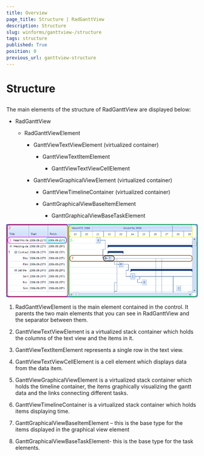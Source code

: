 ```yaml
---
title: Overview
page_title: Structure | RadGanttView
description: Structure
slug: winforms/ganttview-/structure
tags: structure
published: True
position: 0
previous_url: ganttview-structure
---
```


# Structure
 

## 

The main elements of the structure of RadGanttView are displayed below:
        

* RadGanttView
            

	* RadGanttViewElement
                

		* GanttViewTextViewElement (virtualized container)
                    

			* GanttViewTextItemElement
                        

				* GanttViewTextViewCellElement
                            

		* GanttViewGraphicalViewElement (virtualized container)
                    

			* GanttViewTimelineContainer (virtualized container)
                        

			* GanttGraphicalViewBaseItemElement
                        

				* GanttGraphicalViewBaseTaskElement
                            
![ganttview-structure 001](images/ganttview-structure001.png)

1. RadGanttViewElement is the main element contained in the control. It parents the two main elements that you can see in RadGanttView and the separator between them.
            

1. GanttViewTextViewElement is a virtualized stack container which holds the columns of the text view and the items in it.
            

1. GanttViewTextItemElement represents a single row in the text view.
            

1. GanttViewTextViewCellElement is a cell element which displays data from the data item.
            

1. GanttViewGraphicalViewElement is a virtualized stack container which holds the timeline container, the items graphically visualizing the gantt data and the links connecting different tasks.
            

1. GanttViewTimelineContainer is a virtualized stack container which holds items displaying time.
            

1. GanttGraphicalViewBaseItemElement – this is the base type for the items displayed in the graphical view element
            

1. GanttGraphicalViewBaseTaskElement- this is the base type for the task elements.
            
